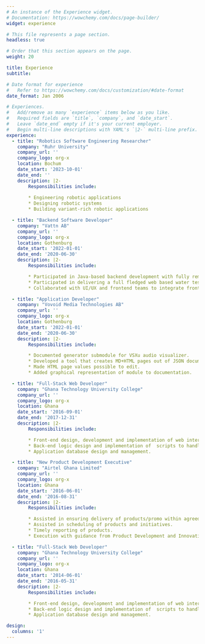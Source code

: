 ```yaml
---
# An instance of the Experience widget.
# Documentation: https://wowchemy.com/docs/page-builder/
widget: experience

# This file represents a page section.
headless: true

# Order that this section appears on the page.
weight: 20

title: Experience
subtitle:

# Date format for experience
#   Refer to https://wowchemy.com/docs/customization/#date-format
date_format: Jan 2006

# Experiences.
#   Add/remove as many `experience` items below as you like.
#   Required fields are `title`, `company`, and `date_start`.
#   Leave `date_end` empty if it's your current employer.
#   Begin multi-line descriptions with YAML's `|2-` multi-line prefix.
experience:
  - title: "Robotics Software Engineering Researcher"
    company: "Ruhr University"
    company_url: ''
    company_logo: org-x
    location: Bochum
    date_start: '2023-10-01'
    date_end: ''
    description: |2-
        Responsibilities include:
        
        * Engineering robotic applications
        * Designing robotic systems
        * Building variant-rich robotic applications

  - title: "Backend Software Developer"
    company: "Vattn AB"
    company_url: ''
    company_logo: org-x
    location: Gothenburg
    date_start: '2022-01-01'
    date_end: '2020-06-30'
    description: |2- 
        Responsibilities include:

        * Participated in Java-based backend development with fully remote team members.
        * Participated in delivering a full fledged web based water testing solution. 
        * Collaborated with UI/UX and frontend teams to integrate frontend interfaces with backend microservices.

  - title: "Application Developer"
    company: "Vovoid Media Technologies AB"
    company_url: ''
    company_logo: org-x
    location: Gothenburg
    date_start: '2022-01-01'
    date_end: '2020-06-30'
    description: |2-
        Responsibilities include:

        * Documented generator submodule for VSXu audio visualizer. 
        * Developed a tool that creates MD+HTML pages out of JSON documentation.
        * Made HTML page values possible to edit.
        * Added graphical representation of module to documentation.

  - title: "Full-Stack Web Developer"
    company: "Ghana Technology University College"
    company_url: ''
    company_logo: org-x
    location: Ghana
    date_start: '2016-09-01'
    date_end: '2017-12-31'
    description: |2-
        Responsibilities include:

        * Front-end design, development and implementation of web interfaces. 
        * Back-end logic design and implementation of  scripts to handle various user requests. 
        * Application database design and management.

  - title: "New Product Development Executive"
    company: "Airtel Ghana Limited"
    company_url: ''
    company_logo: org-x
    location: Ghana
    date_start: '2016-06-01'
    date_end: '2016-08-31'
    description: |2-
        Responsibilities include:

        * Assisted in ensuring delivery of products/promo within agreed quality and time on assigned projects. 
        * Assisted in scheduling of products and initiatives. 
        * Timely reporting of products. 
        * Execution with guidance from Product Development and Innovation office.

  - title: "Full-Stack Web Developer"
    company: "Ghana Technology University College"
    company_url: ''
    company_logo: org-x
    location: Ghana
    date_start: '2014-06-01'
    date_end: '2016-05-31'
    description: |2- 
        Responsibilities include:

        * Front-end design, development and implementation of web interfaces. 
        * Back-end logic design and implementation of  scripts to handle various user requests. 
        * Application database design and management.

design:
  columns: '1'
---
```

